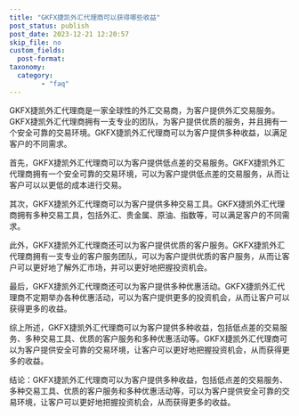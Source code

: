 ```yaml
---
title: "GKFX捷凯外汇代理商可以获得哪些收益"
post_status: publish
post_date: 2023-12-21 12:20:57
skip_file: no
custom_fields: 
  post-format: 
taxonomy:
  category:
        - "faq"
---
```


GKFX捷凯外汇代理商是一家全球性的外汇交易商，为客户提供外汇交易服务。GKFX捷凯外汇代理商拥有一支专业的团队，为客户提供优质的服务，并且拥有一个安全可靠的交易环境。GKFX捷凯外汇代理商可以为客户提供多种收益，以满足客户的不同需求。

首先，GKFX捷凯外汇代理商可以为客户提供低点差的交易服务。GKFX捷凯外汇代理商拥有一个安全可靠的交易环境，可以为客户提供低点差的交易服务，从而让客户可以以更低的成本进行交易。

其次，GKFX捷凯外汇代理商可以为客户提供多种交易工具。GKFX捷凯外汇代理商拥有多种交易工具，包括外汇、贵金属、原油、指数等，可以满足客户的不同需求。

此外，GKFX捷凯外汇代理商还可以为客户提供优质的客户服务。GKFX捷凯外汇代理商拥有一支专业的客户服务团队，可以为客户提供优质的客户服务，从而让客户可以更好地了解外汇市场，并可以更好地把握投资机会。

最后，GKFX捷凯外汇代理商还可以为客户提供多种优惠活动。GKFX捷凯外汇代理商不定期举办各种优惠活动，可以为客户提供更多的投资机会，从而让客户可以获得更多的收益。

综上所述，GKFX捷凯外汇代理商可以为客户提供多种收益，包括低点差的交易服务、多种交易工具、优质的客户服务和多种优惠活动等。GKFX捷凯外汇代理商可以为客户提供安全可靠的交易环境，让客户可以更好地把握投资机会，从而获得更多的收益。

结论：GKFX捷凯外汇代理商可以为客户提供多种收益，包括低点差的交易服务、多种交易工具、优质的客户服务和多种优惠活动等，可以为客户提供安全可靠的交易环境，让客户可以更好地把握投资机会，从而获得更多的收益。

